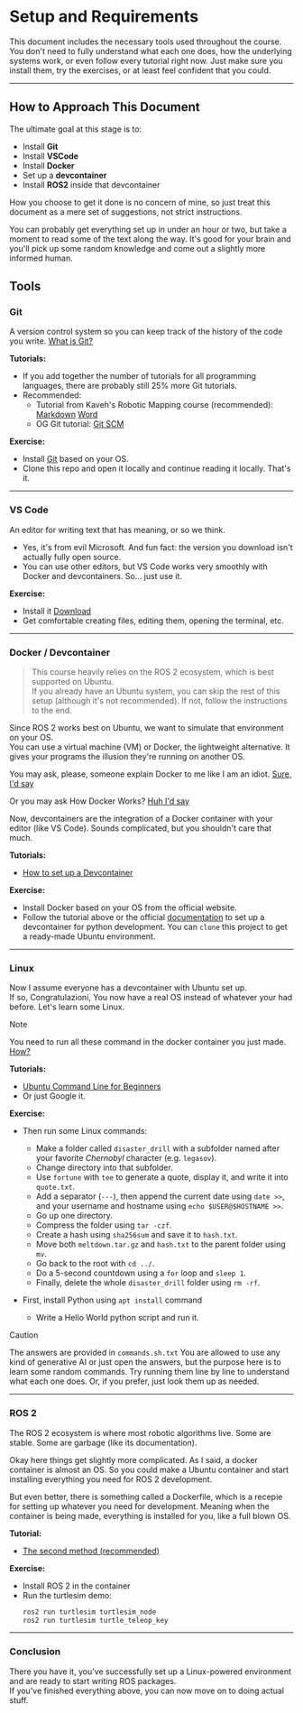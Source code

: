 # Setup and Requirements

This document includes the necessary tools used throughout the course.  
You don't need to fully understand what each one does, how the underlying systems work, or even follow every tutorial right now. Just make sure you install them, try the exercises, or at least feel confident that you could.



---

## How to Approach This Document

The ultimate goal at this stage is to:

- Install **Git**
- Install **VSCode**
- Install **Docker**
- Set up a **devcontainer**
- Install **ROS2** inside that devcontainer

How you choose to get it done is no concern of mine, so just treat this document as a mere set of suggestions, not strict instructions.

You can probably get everything set up in under an hour or two, but take a moment to read some of the text along the way. It's good for your brain and you'll pick up some random knowledge and come out a slightly more informed human.


## Tools
### Git  
A version control system so you can keep track of the history of the code you write. [What is Git?](https://git-scm.com/book/en/v2/Getting-Started-What-is-Git)

**Tutorials:**  
- If you add together the number of tutorials for all programming languages, there are probably still 25% more Git tutorials.  
- Recommended:  
  + Tutorial from Kaveh's Robotic Mapping course (recommended): [Markdown](./Github.md) [Word](Github%20Guide.docx)
  + OG Git tutorial: [Git SCM](https://git-scm.com/docs/gittutorial)

**Exercise:**  
- Install [Git](https://git-scm.com/downloads) based on your OS.  
- Clone this repo and open it locally and continue reading it locally. That's it.

---
### VS Code  
An editor for writing text that has meaning, or so we think.
- Yes, it's from evil Microsoft. And fun fact: the version you download isn't actually fully open source.
- You can use other editors, but VS Code works very smoothly with Docker and devcontainers. So... just use it.

**Exercise:**  
- Install it [Download](https://code.visualstudio.com/)
- Get comfortable creating files, editing them, opening the terminal, etc.

---

### Docker / Devcontainer  

> This course heavily relies on the ROS 2 ecosystem, which is best supported on Ubuntu.  
> If you already have an Ubuntu system, you can skip the rest of this setup (although it's not recommended). If not, follow the instructions to the end. 

Since ROS 2 works best on Ubuntu, we want to simulate that environment on your OS.  
You can use a virtual machine (VM) or Docker, the lightweight alternative. It gives your programs the illusion they're running on another OS.


You may ask, please, someone explain Docker to me like I am an idiot. [Sure, I'd say](https://www.reddit.com/r/docker/comments/keq9el/please_someone_explain_docker_to_me_like_i_am_an/)

Or you may ask How Docker Works? [Huh I'd say](https://codeahoy.com/2019/04/12/what-are-containers-a-simple-guide-to-containerization-and-how-docker-works/)


Now, devcontainers are the integration of a Docker container with your editor (like VS Code). Sounds complicated, but you shouldn't care that much.

**Tutorials:**
- [How to set up a Devcontainer](https://github.com/ariarobotics/robotic-mapping/blob/main/resources/how%20to%20set%20up%20a%20devcontainer.md)

**Exercise:**  
- Install Docker based on your OS from the official website.  
- Follow the tutorial above or the official [documentation](https://code.visualstudio.com/docs/devcontainers/tutorial) to set up a devcontainer for python development. 
  You can `clone` this project to get a ready-made Ubuntu environment.




---

### Linux  
Now I assume everyone has a devcontainer with Ubuntu set up.  
If so, Congratulazioni, You now have a real OS instead of whatever your had before. Let's learn some Linux.

> [!NOTE]  
> You need to run all these command in the docker container you just made. [How?](https://stackoverflow.com/questions/69860182/how-to-detect-if-the-current-script-is-running-in-a-docker-build)

**Tutorials:**  
- [Ubuntu Command Line for Beginners](https://ubuntu.com/tutorials/command-line-for-beginners)  
- Or just Google it.

**Exercise:**  
- Then run some Linux commands:
  - Make a folder called `disaster_drill` with a subfolder named after your favorite *Chernobyl* character (e.g. `legasov`).
  - Change directory into that subfolder.
  - Use `fortune` with `tee` to generate a quote, display it, and write it into `quote.txt`.
  - Add a separator (`---`), then append the current date using `date >>`, and your username and hostname using `echo $USER@$HOSTNAME >>`.
  - Go up one directory.
  - Compress the folder using `tar -czf`.
  - Create a hash using `sha256sum` and save it to `hash.txt`.
  - Move both `meltdown.tar.gz` and `hash.txt` to the parent folder using `mv`.
  - Go back to the root with `cd ../`.
  - Do a 5-second countdown using a `for` loop and `sleep 1`.
  - Finally, delete the whole `disaster_drill` folder using `rm -rf`.

- First, install Python using `apt install` command
  - Write a Hello World python script and run it.

> [!CAUTION]
> The answers are provided in `commands.sh.txt`
> You are allowed to use any kind of generative AI or just open the answers, but the purpose here is to learn some random commands. Try running them line by line to understand what each one does. Or, if you prefer, just look them up as needed.


---

<!-- 
### Python
You need to know this language. This course is not about a Job, is about you learning something, so if you don't, don't worry, you have the chance to learn it. But here, we just wanna install it. 

**Tutorials:**  
- [Python Intro (Google Drive)](https://drive.google.com/drive/folders/1xOLlGaIEghESVhHj1V0vGSbvy7_XGrYO?usp=drive_link)  
- [Real Python - Python 3 Introduction](https://realpython.com/learning-paths/python3-introduction/)

**Exercise:**   -->


### ROS 2  
The ROS 2 ecosystem is where most robotic algorithms live. Some are stable. Some are garbage (like its documentation).  

Okay here things get slightly more complicated. As I said, a docker container is almost an OS. So you could make a Ubuntu container and start installing everything you need for ROS 2 development. 

But even better, there is something called a Dockerfile, which is a recepie for setting up whatever you need for development. Meaning when the container is being made, everything is installed for you, like a full blown OS.


**Tutorial:**  
- [The second method (recommended)](./DevContainer.md)

**Exercise:**  
- Install ROS 2 in the container
- Run the turtlesim demo:
  ```bash
  ros2 run turtlesim turtlesim_node
  ros2 run turtlesim turtle_teleop_key
  ```

---

### Conclusion  
There you have it, you've successfully set up a Linux-powered environment and are ready to start writing ROS packages.  
If you've finished everything above, you can now move on to doing actual stuff.
